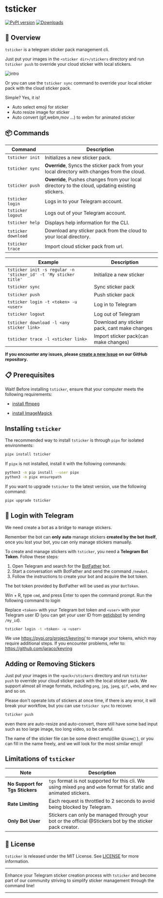 # tsticker

[![PyPI version](https://badge.fury.io/py/tsticker.svg)](https://badge.fury.io/py/tsticker) [![Downloads](https://pepy.tech/badge/tsticker)](https://pepy.tech/project/tsticker)

## 📘 Overview

`tsticker` is a telegram sticker pack management cli.

Just put your images in the `<sticker dir>/stickers` directory and run `tsticker push` to override your cloud sticker
with local stickers.

![intro](.github/intro.png)

Or you can use the `tsticker sync` command to override your local sticker pack with the cloud sticker pack.

Simple? Yes, it is!

- Auto select emoji for sticker
- Auto resize image for sticker
- Auto convert (gif,webm,mov ...) to webm for animated sticker

## 📦 Commands

| Command             | Description                                                                                      |
|---------------------|--------------------------------------------------------------------------------------------------|
| `tsticker init`     | Initializes a new sticker pack.                                                                  |
| `tsticker sync`     | **Override**, Syncs the sticker pack from your local directory with changes from the cloud.      |
| `tsticker push`     | **Override**, Pushes changes from your local directory to the cloud, updating existing stickers. |
| `tsticker login`    | Logs in to your Telegram account.                                                                |
| `tsticker logout`   | Logs out of your Telegram account.                                                               |
| `tsticker help`     | Displays help information for the CLI.                                                           |
| `tsticker download` | Download any sticker pack from the cloud to your local directory.                                |
| `tsticker trace`    | Import cloud sticker pack from url.                                                              |

| Example                                                          | Description                                  |
|------------------------------------------------------------------|----------------------------------------------|
| `tsticker init -s regular -n 'sticker_id' -t 'My sticker title'` | Initialize a new sticker                     |
| `tsticker sync`                                                  | Sync sticker pack                            |
| `tsticker push`                                                  | Push sticker pack                            |
| `tsticker login -t <token> -u <user>`                            | Log in to Telegram                           |
| `tsticker logout`                                                | Log out of Telegram                          |
| `tsticker download -l <any sticker link>`                        | Download any sticker pack, cant make changes |
| `tsticker trace -l <sticker link>`                               | Import sticker pack(can make changes)        |

**If you encounter any issues, please [create a new Issue](https://github.com/sudoskys/tsticker/issues) on our GitHub
repository.**

## 📋 Prerequisites

Wait! Before installing `tsticker`, ensure that your computer meets the following requirements:

- [install ffmpeg](https://ffmpeg.org/download.html)

- [install ImageMagick](https://docs.wand-py.org/en/0.6.12/guide/install.html)

## Installing `tsticker`

The recommended way to install `tsticker` is through `pipx` for isolated environments:

```bash
pipx install tsticker
```

If `pipx` is not installed, install it with the following commands:

```bash
python3 -m pip install --user pipx
python3 -m pipx ensurepath
```

If you want to upgrade `tsticker` to the latest version, use the following command:

```bash
pipx upgrade tsticker
```

## 🔑 Login with Telegram

We need create a bot as a bridge to manage stickers.

Remember the bot can **only** **auto** manage stickers **created by the bot itself**, once you lost your bot, you can
only manage stickers manually.

To create and manage stickers with `tsticker`, you need a **Telegram Bot Token**. Follow these steps:

1. Open Telegram and search for the [BotFather](https://t.me/BotFather) bot.
2. Start a conversation with BotFather and send the command `/newbot`.
3. Follow the instructions to create your bot and acquire the bot token.

The bot token provided by BotFather will be used as your `BotToken`.

Win + R, type `cmd`, and press Enter to open the command prompt. Run the following command to login

Replace `<token>` with your Telegram bot token and `<user>` with your Telegram user ID (you can get your user ID
from [getidsbot](https://t.me/getidsbot) by sending `/my_id`).

```bash
tsticker login -t <token> -u <user>
```

We use https://pypi.org/project/keyring/ to manage your tokens, which may require additional steps. If you encounter
problems, refer to: https://github.com/jaraco/keyring

## Adding or Removing Stickers

Just put your images in the `<pack>/stickers` directory and run `tsticker push` to override your cloud sticker pack with
the local sticker pack. We support almost all image formats, including `png`, `jpg`, `jpeg`, `gif`, `webm`, and
`mov` and so on.

Please don't operate lots of stickers at once time, if there is any error, it will break your workflow, but you can
use `tsticker sync` to recover.

```bash
tsticker push
```

even there are auto-resize and auto-convert, there still have some bad input such as too large image, too long video, so
be careful.

The name of the sticker file can be some direct emoji(like `😄some🧑` ), or you can fill in the name freely, and we will look for the most similar
emoji!

## Limitations of `tsticker`

| Note                            | Description                                                                                                          |
|---------------------------------|----------------------------------------------------------------------------------------------------------------------|
| **No Support for Tgs Stickers** | `tgs` format is not supported for this cli. We using mixed `png` and `webm` format for static and animated stickers. |
| **Rate Limiting**               | Each request is throttled to 2 seconds to avoid being blocked by Telegram.                                           |
| **Only Bot User**               | Stickers can only be managed through your bot or the official @Stickers bot by the sticker pack creator.             |

## 📄 License

`tsticker` is released under the MIT License. See [LICENSE](LICENSE) for more information.

---

Enhance your Telegram sticker creation process with `tsticker` and become part of our community striving to simplify
sticker management through the command line!

---